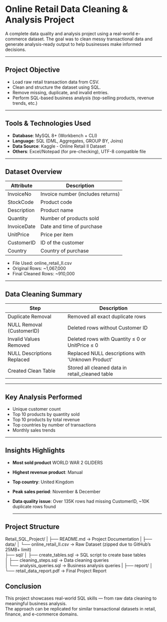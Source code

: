 # Online Retail Data Cleaning & Analysis Project

A complete data quality and analysis project using a real-world e-commerce dataset. The goal was to clean messy transactional data and generate analysis-ready output to help businesses make informed decisions.

---
##  Project Objective
- Load raw retail transaction data from CSV.
- Clean and structure the dataset using SQL.
- Remove missing, duplicate, and invalid entries.
- Perform SQL-based business analysis (top-selling products, revenue trends, etc.)
---
##  Tools & Technologies Used
- **Database**: MySQL 8+ (Workbench + CLI)
- **Language**: SQL (DML, Aggregates, GROUP BY, Joins)
- **Data Source**: Kaggle - Online Retail II Dataset
- **Others**: Excel/Notepad (for pre-checking), UTF-8 compatible file

---

##  Dataset Overview

| Attribute              | Description                             |
|------------------------|-----------------------------------------|
| InvoiceNo              | Invoice number (includes returns)       |
| StockCode              | Product code                            |
| Description            | Product name                            |
| Quantity               | Number of products sold                 |
| InvoiceDate            | Date and time of purchase               |
| UnitPrice              | Price per item                          |
| CustomerID             | ID of the customer                      |
| Country                | Country of purchase                     |

- File Used: online_retail_II.csv
- Original Rows: ~1,067,000
- Final Cleaned Rows: ~910,000

---
##  Data Cleaning Summary

| Step                            | Description |
|---------------------------------|-------------|
| Duplicate Removal	              |Removed all exact duplicate rows|
| NULL Removal (CustomerID)	      |Deleted rows without Customer ID|
| Invalid Values Removed	      |Deleted rows with Quantity ≤ 0 or UnitPrice ≤ 0|
| NULL Descriptions Replaced	  |Replaced NULL descriptions with 'Unknown Product'|
| Created Clean Table	          |Stored all cleaned data in retail_cleaned table|

---
##  Key Analysis Performed

- Unique customer count
- Top 10 products by quantity sold
- Top 10 products by total revenue
- Top countries by number of transactions
- Monthly sales trends

---

##  Insights Highlights

- **Most sold product** WORLD WAR 2 GLIDERS
- **Highest revenue product**: Manual
- **Top country**: United Kingdom
- **Peak sales period**: November & December
- **Data quality issue**: Over 135K rows had missing CustomerID, ~10K duplicate rows found

  ---
## Project Structure
Retail_SQL_Project/
|
├── README.md                     → Project Documentation
|
├── data/
│   └── online_retail_II.csv      → Raw Dataset (zipped due to GitHub’s 25MB+ limit)  
├── sql/
│   ├── create_tables.sql         → SQL script to create base tables  
│   ├── cleaning_steps.sql        → Data cleaning queries  
│   └── analysis_queries.sql      → Business analysis queries 
|
├── report/
│   └── retail_data_report.pdf    → Final Project Report  
 
## Conclusion

This project showcases real-world SQL skills — from raw data cleaning to meaningful business analysis.  
The approach can be replicated for similar transactional datasets in retail, finance, and e-commerce domains.
